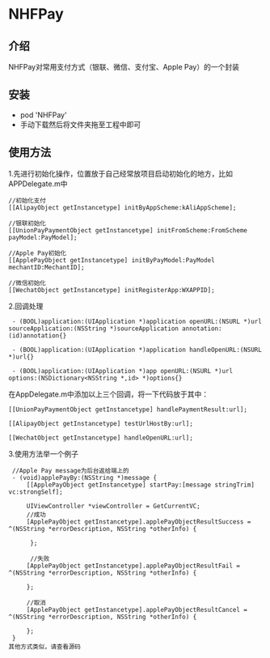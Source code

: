 # NHFPay
<h2>介绍</h2>
<p>NHFPay对常用支付方式（银联、微信、支付宝、Apple Pay）的一个封装</p>
<h2>安装</h2>
<ul>
<li>pod 'NHFPay'</li>
<li>手动下载然后将文件夹拖至工程中即可</li>
</ul>

<h2>使用方法</h2>

1.先进行初始化操作，位置放于自己经常放项目启动初始化的地方，比如APPDelegate.m中

    //初始化支付
    [[AlipayObject getInstancetype] initByAppScheme:kAliAppScheme];
    
    //银联初始化
    [[UnionPayPaymentObject getInstancetype] initFromScheme:FromScheme payModel:PayModel];
    
    //Apple Pay初始化
    [[ApplePayObject getInstancetype] initByPayModel:PayModel mechantID:MechantID];
    
    //微信初始化
    [[WechatObject getInstancetype] initRegisterApp:WXAPPID];

2.回调处理

     - (BOOL)application:(UIApplication *)application openURL:(NSURL *)url sourceApplication:(NSString *)sourceApplication annotation:(id)annotation{}
     
     - (BOOL)application:(UIApplication *)application handleOpenURL:(NSURL *)url{}
     
     - (BOOL)application:(UIApplication *)app openURL:(NSURL *)url options:(NSDictionary<NSString *,id> *)options{}

在AppDelegate.m中添加以上三个回调，将一下代码放于其中：

    [[UnionPayPaymentObject getInstancetype] handlePaymentResult:url];
    
    [[AlipayObject getInstancetype] testUrlHostBy:url];
    
    [[WechatObject getInstancetype] handleOpenURL:url];

3.使用方法举一个例子

     //Apple Pay message为后台返给端上的
     - (void)applePayBy:(NSString *)message {
         [[ApplePayObject getInstancetype] startPay:[message stringTrim] vc:strongSelf];
         
         UIViewController *viewController = GetCurrentVC;
         //成功
         [ApplePayObject getInstancetype].applePayObjectResultSuccess = ^(NSString *errorDescription, NSString *otherInfo) {

          };
    
          //失败
         [ApplePayObject getInstancetype].applePayObjectResultFail = ^(NSString *errorDescription, NSString *otherInfo) {

         };
    
         //取消
         [ApplePayObject getInstancetype].applePayObjectResultCancel = ^(NSString *errorDescription, NSString *otherInfo) {

         };
     }
	其他方式类似，请查看源码









